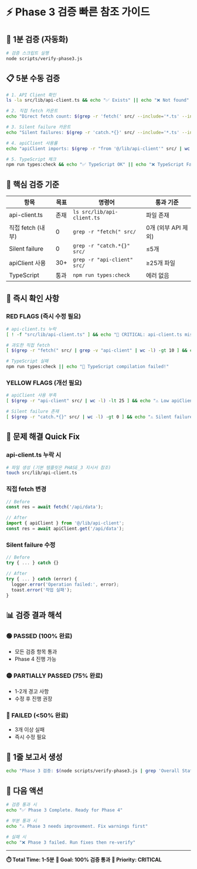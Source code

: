 # ⚡ Phase 3 검증 빠른 참조 가이드

## 🎯 1분 검증 (자동화)
```bash
# 검증 스크립트 실행
node scripts/verify-phase3.js
```

## 📋 5분 수동 검증
```bash
# 1. API Client 확인
ls -la src/lib/api-client.ts && echo "✅ Exists" || echo "❌ Not found"

# 2. 직접 fetch 카운트
echo "Direct fetch count: $(grep -r 'fetch(' src/ --include='*.ts' --include='*.tsx' | grep -v 'api-client' | wc -l)"

# 3. Silent failure 카운트
echo "Silent failures: $(grep -r 'catch.*{}' src/ --include='*.ts' --include='*.tsx' | wc -l)"

# 4. apiClient 사용률
echo "apiClient imports: $(grep -r "from '@/lib/api-client'" src/ | wc -l)"

# 5. TypeScript 체크
npm run types:check && echo "✅ TypeScript OK" || echo "❌ TypeScript Failed"
```

## 🎯 핵심 검증 기준

| 항목 | 목표 | 명령어 | 통과 기준 |
|------|------|--------|----------|
| api-client.ts | 존재 | `ls src/lib/api-client.ts` | 파일 존재 |
| 직접 fetch (내부) | 0 | `grep -r "fetch(" src/` | 0개 (외부 API 제외) |
| Silent failure | 0 | `grep -r "catch.*{}" src/` | ≤5개 |
| apiClient 사용 | 30+ | `grep -r "api-client" src/` | ≥25개 파일 |
| TypeScript | 통과 | `npm run types:check` | 에러 없음 |

## 🚨 즉시 확인 사항

### RED FLAGS (즉시 수정 필요)
```bash
# api-client.ts 누락
[ ! -f "src/lib/api-client.ts" ] && echo "🚨 CRITICAL: api-client.ts missing!"

# 과도한 직접 fetch
[ $(grep -r "fetch(" src/ | grep -v "api-client" | wc -l) -gt 10 ] && echo "🚨 Too many direct fetch!"

# TypeScript 실패
npm run types:check || echo "🚨 TypeScript compilation failed!"
```

### YELLOW FLAGS (개선 필요)
```bash
# apiClient 사용 부족
[ $(grep -r "api-client" src/ | wc -l) -lt 25 ] && echo "⚠️ Low apiClient adoption"

# Silent failure 존재
[ $(grep -r "catch.*{}" src/ | wc -l) -gt 0 ] && echo "⚠️ Silent failures exist"
```

## 🔧 문제 해결 Quick Fix

### api-client.ts 누락 시
```bash
# 파일 생성 (기본 템플릿은 PHASE_3 지시서 참조)
touch src/lib/api-client.ts
```

### 직접 fetch 변경
```typescript
// Before
const res = await fetch('/api/data');

// After
import { apiClient } from '@/lib/api-client';
const res = await apiClient.get('/api/data');
```

### Silent failure 수정
```typescript
// Before
try { ... } catch {}

// After  
try { ... } catch (error) {
  logger.error('Operation failed:', error);
  toast.error('작업 실패');
}
```

## 📊 검증 결과 해석

### 🟢 PASSED (100% 완료)
- 모든 검증 항목 통과
- Phase 4 진행 가능

### 🟡 PARTIALLY PASSED (75% 완료)
- 1-2개 경고 사항
- 수정 후 진행 권장

### 🔴 FAILED (<50% 완료)
- 3개 이상 실패
- 즉시 수정 필요

## 📝 1줄 보고서 생성
```bash
echo "Phase 3 검증: $(node scripts/verify-phase3.js | grep 'Overall Status' | cut -d: -f2)"
```

## 🚀 다음 액션

```bash
# 검증 통과 시
echo "✅ Phase 3 Complete. Ready for Phase 4"

# 부분 통과 시
echo "⚠️ Phase 3 needs improvement. Fix warnings first"

# 실패 시
echo "❌ Phase 3 failed. Run fixes then re-verify"
```

---

**⏱️ Total Time: 1-5분**
**🎯 Goal: 100% 검증 통과**
**📌 Priority: CRITICAL**